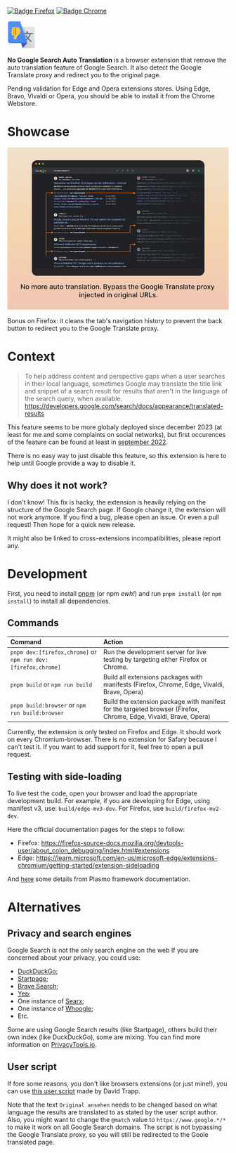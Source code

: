 [![Badge Firefox]][Firefox] [![Badge Chrome]][Chrome]

<p><img src="/assets/icon.png" height="64" alt="No Google Search Auto Translation Logo." title="Logo" /></p>

**No Google Search Auto Translation** is a browser extension that remove the auto translation feature of Google Search. It also detect the Google Translate proxy and redirect you to the original page.

Pending validation for Edge and Opera extensions stores. Using Edge, Bravo, Vivaldi or Opera, you should be able to install it from the Chrome Webstore.

[Chrome]: https://chromewebstore.google.com/detail/no-google-search-translat/kdibhchppeokcmdamhekocbnkjkodoii
[Badge Chrome]: https://img.shields.io/chrome-web-store/rating/kdibhchppeokcmdamhekocbnkjkodoii?label=Chrome%20(and%20co.)&style=for-the-badge&logo=google-chrome&logoColor=white
[Firefox]: https://addons.mozilla.org/firefox/addon/no-google-search-translation/
[Badge Firefox]: https://img.shields.io/amo/rating/no-google-search-translation?label=Firefox&style=for-the-badge&logo=firefoxbrowser&logoColor=white

# Showcase

![Screenshot of the extension in action](assets/showcase-1.jpg "Be gone Google Translated results!")

Bonus on Firefox: it cleans the tab's navigation history to prevent the back button to redirect you to the Google Translate proxy.

# Context

> To help address content and perspective gaps when a user searches in their local language, sometimes Google may translate the title link and snippet of a search result for results that aren't in the language of the search query, when available.
> https://developers.google.com/search/docs/appearance/translated-results

This feature seems to be more globaly deployed since december 2023 (at least for me and some complaints on social networks), but first occurences of the feature can be found at least in [september 2022](https://web.archive.org/web/20220918204136/https://developers.google.com/search/docs/appearance/translated-results).

There is no easy way to just disable this feature, so this extension is here to help until Google provide a way to disable it.

## Why does it not work?

I don't know! This fix is hacky, the extension is heavily relying on the structure of the Google Search page. If Google change it, the extension will not work anymore. If you find a bug, please open an issue. Or even a pull request! Then hope for a quick new release.

It might also be linked to cross-extensions incompatibilities, please report any.

# Development

First, you need to install [pnpm](https://pnpm.io/) (or npm *ewh!*) and run `pnpm install` (or `npm install`) to install all dependencies.

## Commands

| Command                                                       | Action                                                                                                            |
| :------------------------------------------------------------ | :---------------------------------------------------------------------------------------------------------------- |
| `pnpm dev:[firefox,chrome]` or `npm run dev:[firefox,chrome]` | Run the development server for live testing by targeting either Firefox or Chrome.                                                    |
| `pnpm build` or `npm run build`                               | Build all extensions packages with manifests (Firefox, Chrome, Edge, Vivaldi, Brave, Opera)                       |
| `pnpm build:browser` or `npm run build:browser`               | Build the extension package with manifest for the targeted browser (Firefox, Chrome, Edge, Vivaldi, Brave, Opera) |

Currently, the extension is only tested on Firefox and Edge. It should work on every Chromium-browser. There is no extension for Safary because I can't test it. If you want to add support for it, feel free to open a pull request.

## Testing with side-loading

To live test the code, open your browser and load the appropriate development build. For example, if you are developing for Edge, using manifest v3, use: `build/edge-mv3-dev`. For Firefox, use `build/firefox-mv2-dev`.

Here the official documentation pages for the steps to follow:
* Firefox: https://firefox-source-docs.mozilla.org/devtools-user/about_colon_debugging/index.html#extensions
* Edge: https://learn.microsoft.com/en-us/microsoft-edge/extensions-chromium/getting-started/extension-sideloading

And [here](https://docs.plasmo.com/framework/workflows/dev) some details from Plasmo framework documentation.

# Alternatives

## Privacy and search engines

Google Search is not the only search engine on the web If you are concerned about your privacy, you could use:
- [DuckDuckGo](https://duckduckgo.com/);
- [Startpage](https://www.startpage.com/);
- [Brave Search](https://search.brave.com/);
- [Yep](https://yep.com/);
- One instance of [Searx](https://searx.space/);
- One instance of [Whoogle](https://github.com/benbusby/whoogle-search#public-instances);
- Etc.

Some are using Google Search results (like Startpage), others build their own index (like DuckDuckGo), some are mixing. You can find more information on [PrivacyTools.io](https://www.privacytools.io/providers/search-engines/).

## User script

If fore some reasons, you don't like browsers extensions (or just mine!), you can use [this user script](https://support.google.com/websearch/thread/248354054?hl=en&msgid=248372536) made by David Trapp.

Note that the text `Original ansehen` needs to be changed based on what language the results are translated to as stated by the user script author. Also, you might want to change the `@match` value to `https://www.google.*/*` to make it work on all Google Search domains. The script is not bypassing the Google Translate proxy, so you will still be redirected to the Goole translated page.
